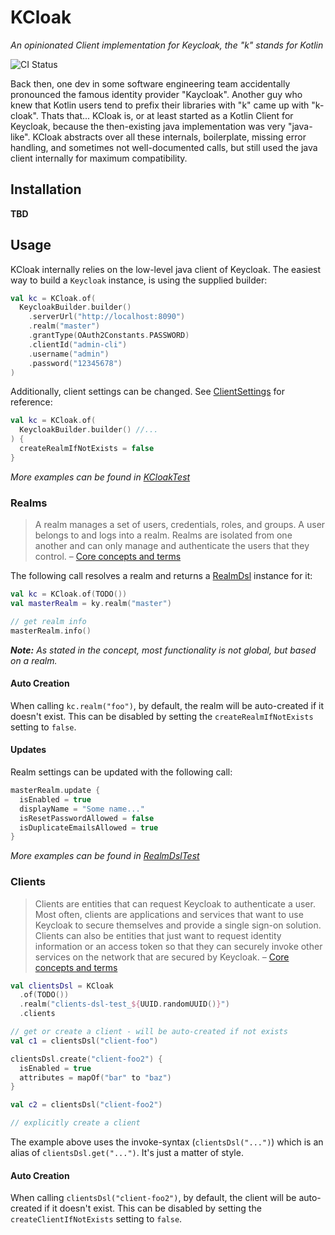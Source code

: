 KCloak
======

*An opinionated Client implementation for Keycloak, the "k" stands for Kotlin*

![CI Status](https://github.com/4techteams/kcloak/actions/workflows/gradle.yml/badge.svg)

Back then, one dev in some software engineering team accidentally pronounced the famous identity provider 
"Kaycloak". Another guy who knew that Kotlin users tend to prefix their libraries with "k" came up with "k-cloak". Thats 
that... KCloak is, or at least started as a Kotlin Client for Keycloak, because the then-existing java implementation 
was very "java-like". KCloak abstracts over all these internals, boilerplate, missing error handling, and sometimes not 
well-documented calls, but still used the java client internally for maximum compatibility.

## Installation

**TBD**

## Usage

KCloak internally relies on the low-level java client of Keycloak. The easiest way to build a `Keycloak` instance, is
using the supplied builder:

```kotlin
val kc = KCloak.of(
  KeycloakBuilder.builder()
    .serverUrl("http://localhost:8090")
    .realm("master")
    .grantType(OAuth2Constants.PASSWORD)
    .clientId("admin-cli")
    .username("admin")
    .password("12345678")
)
```

Additionally, client settings can be changed. See
[ClientSettings](src/main/kotlin/com/fortechteams/kcloak/ClientSettings.kt) for reference:

```kotlin
val kc = KCloak.of(
  KeycloakBuilder.builder() //...
) {
  createRealmIfNotExists = false
}
```

*More examples can be found in [KCloakTest](src/test/kotlin/com/fortechteams/kcloak/KCloakTest.kt)*

### Realms

> A realm manages a set of users, credentials, roles, and groups. A user belongs to and logs into a realm. Realms are 
> isolated from one another and can only manage and authenticate the users that they control.
> – [Core concepts and terms](https://www.keycloak.org/docs/latest/server_admin/#core-concepts-and-terms)

The following call resolves a realm and returns a [RealmDsl](src/main/kotlin/com/fortechteams/kcloak/RealmDsl.kt) 
instance for it:

```kotlin
val kc = KCloak.of(TODO())
val masterRealm = ky.realm("master")

// get realm info 
masterRealm.info()
```

***Note:** As stated in the concept, most functionality is not global, but based on a realm.*

#### Auto Creation

When calling `kc.realm("foo")`, by default, the realm will be auto-created if it doesn't exist. This can be disabled by
setting the `createRealmIfNotExists` setting to `false`.

#### Updates

Realm settings can be updated with the following call:

```kotlin
masterRealm.update {
  isEnabled = true
  displayName = "Some name..."
  isResetPasswordAllowed = false
  isDuplicateEmailsAllowed = true
}
```

*More examples can be found in [RealmDslTest](src/test/kotlin/com/fortechteams/kcloak/RealmDslTest.kt)*

### Clients

> Clients are entities that can request Keycloak to authenticate a user. Most often, clients are applications and 
> services that want to use Keycloak to secure themselves and provide a single sign-on solution. Clients can also be 
> entities that just want to request identity information or an access token so that they can securely invoke other 
> services on the network that are secured by Keycloak.
> – [Core concepts and terms](https://www.keycloak.org/docs/latest/server_admin/#core-concepts-and-terms)

```kotlin
val clientsDsl = KCloak
  .of(TODO())
  .realm("clients-dsl-test_${UUID.randomUUID()}")
  .clients

// get or create a client - will be auto-created if not exists
val c1 = clientsDsl("client-foo")

clientsDsl.create("client-foo2") {
  isEnabled = true
  attributes = mapOf("bar" to "baz")
}

val c2 = clientsDsl("client-foo2")

// explicitly create a client
```

The example above uses the invoke-syntax (`clientsDsl("...")`) which is an alias of `clientsDsl.get("...")`. It's just a 
matter of style.

#### Auto Creation

When calling `clientsDsl("client-foo2")`, by default, the client will be auto-created if it doesn't exist. This can be 
disabled by setting the `createClientIfNotExists` setting to `false`.
